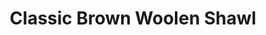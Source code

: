 ---
title: "Classic Brown Woolen Shawl"
categories: ["Accessories","Accessories/Shawls"]
images: ["./IMG_7814.JPG"]
---